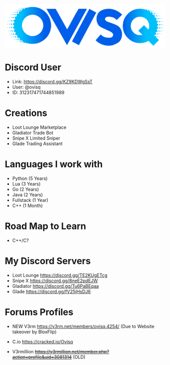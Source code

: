 ![Ovisq's Banner](https://github.com/ovisq/ovisq/blob/c105da15b019dd1bf49cecdcad4e3df94500deed/ovisq_logo_transparent.png)

# Discord User
- Link: https://discord.gg/KZ9KDWgSsT
- User: @ovisq
- ID: 312317471744851989

# Creations
- Loot Lounge Marketplace
- Gladiator Trade Bot
- Snipe X Limited Sniper
- Glade Trading Assistant

# Languages I work with
- Python (5 Years)
- Lua (3 Years)
- Go (2 Years)
- Java (2 Years)
- Fullstack (1 Year)
- C++ (1 Month)

# Road Map to Learn
- C++/C?

# My Discord Servers
- Loot Lounge https://discord.gg/TE2KUgETcg
- Snipe X https://discord.gg/8neE2pdEJW
- Gladiator https://discord.gg/Tu6PaBEqaa
- Glade https://discord.gg/fV25jHsDJ6

# Forums Profiles
- NEW V3rm https://v3rm.net/members/ovisq.4254/ (Due to Website takeover by BloxFlip)
- C.io https://cracked.io/Ovisq

- V3rmillion ~~https://v3rmillion.net/member.php?action=profile&uid=3081314~~ (OLD)

